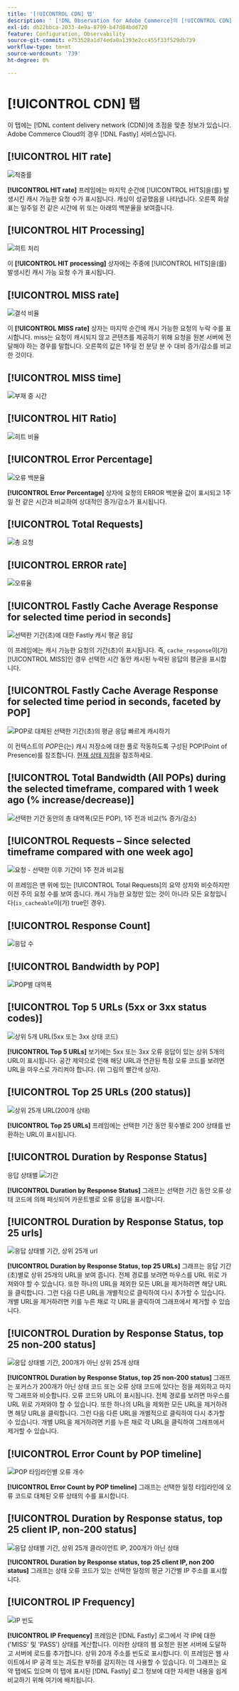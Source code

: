 ```yaml
---
title: '[!UICONTROL CDN] 탭'
description: ' [!DNL Observation for Adobe Commerce]의 [!UICONTROL CDN] 탭에 대해 알아봅니다.'
exl-id: db22bbca-2033-4e9a-8799-b47d84bdd720
feature: Configuration, Observability
source-git-commit: e753528a1d74eda0a1393e2cc455f33f529db739
workflow-type: tm+mt
source-wordcount: '739'
ht-degree: 0%

---
```


# [!UICONTROL CDN] 탭

이 탭에는 [!DNL content delivery network (CDN)]에 초점을 맞춘 정보가 있습니다. Adobe Commerce Cloud의 경우 [!DNL Fastly] 서비스입니다.

## [!UICONTROL HIT rate]

![적중률](../../assets/tools/observation-for-adobe-commerce/cdn-tab-1.png)

**[!UICONTROL HIT rate]** 프레임에는 마지막 순간에 [!UICONTROL HITS]을(를) 발생시킨 캐시 가능한 요청 수가 표시됩니다. 캐싱이 성공했음을 나타냅니다. 오른쪽 화살표는 일주일 전 같은 시간에 위 또는 아래의 백분율을 보여줍니다.

## [!UICONTROL HIT Processing]

![히트 처리](../../assets/tools/observation-for-adobe-commerce/cdn-tab-2.png)

이 **[!UICONTROL HIT processing]** 상자에는 주중에 [!UICONTROL HITS]을(를) 발생시킨 캐시 가능 요청 수가 표시됩니다.

## [!UICONTROL MISS rate]

![결석 비율](../../assets/tools/observation-for-adobe-commerce/cdn-tab-3.png)

이 **[!UICONTROL MISS rate]** 상자는 마지막 순간에 캐시 가능한 요청의 누락 수를 표시합니다. miss는 요청이 캐시되지 않고 콘텐츠를 제공하기 위해 요청을 원본 서버에 전달해야 하는 경우를 말합니다. 오른쪽의 값은 1주일 전 분당 분 수 대비 증가/감소를 비교한 것이다.

## [!UICONTROL MISS time]

![부재 중 시간](../../assets/tools/observation-for-adobe-commerce/cdn-tab-4.png)

## [!UICONTROL HIT Ratio]

![히트 비율](../../assets/tools/observation-for-adobe-commerce/cdn-tab-5.png)

## [!UICONTROL Error Percentage]

![오류 백분율](../../assets/tools/observation-for-adobe-commerce/cdn-tab-6.png)

**[!UICONTROL Error Percentage]** 상자에 요청의 ERROR 백분율 값이 표시되고 1주일 전 같은 시간과 비교하여 상대적인 증가/감소가 표시됩니다.

## [!UICONTROL Total Requests]

![총 요청](../../assets/tools/observation-for-adobe-commerce/cdn-tab-7.png)

## [!UICONTROL ERROR rate]

![오류율](../../assets/tools/observation-for-adobe-commerce/cdn-tab-8.png)

## [!UICONTROL Fastly Cache Average Response for selected time period in seconds]

![선택한 기간(초)에 대한 Fastly 캐시 평균 응답](../../assets/tools/observation-for-adobe-commerce/cdn-tab-9.png)

이 프레임에는 캐시 가능한 요청의 기간(초)이 표시됩니다. 즉, `cache_response`이(가) [!UICONTROL MISS]인 경우 선택한 시간 동안 캐시된 누락된 응답의 평균을 표시합니다.

## [!UICONTROL Fastly Cache Average Response for selected time period in seconds, faceted by POP]

![POP로 대체된 선택한 기간(초)의 평균 응답 빠르게 캐시하기](../../assets/tools/observation-for-adobe-commerce/cdn-tab-10.png)

이 컨텍스트의 *POP*&#x200B;은(는) 캐시 저장소에 대한 풀로 작동하도록 구성된 POP(Point of Presence)를 참조합니다. [현재 상태 지점](https://developer.fastly.com/learning/concepts/pop/)을 참조하세요.

## [!UICONTROL Total Bandwidth (All POPs) during the selected timeframe, compared with 1 week ago (% increase/decrease)]

![선택한 기간 동안의 총 대역폭(모든 POP), 1주 전과 비교(% 증가/감소)](../../assets/tools/observation-for-adobe-commerce/cdn-tab-11.png)

## [!UICONTROL Requests – Since selected timeframe compared with one week ago]

![요청 - 선택한 이후 기간이 1주 전과 비교됨](../../assets/tools/observation-for-adobe-commerce/cdn-tab-12.png)

이 프레임은 맨 위에 있는 [!UICONTROL Total Requests]의 요약 상자와 비슷하지만 이전 주의 요청 수를 보여 줍니다. 캐시 가능한 요청만 있는 것이 아니라 모든 요청입니다(`is_cacheable`이(가) true인 경우).

## [!UICONTROL Response Count]

![응답 수](../../assets/tools/observation-for-adobe-commerce/cdn-tab-13.png)

## [!UICONTROL Bandwidth by POP]

![POP별 대역폭](../../assets/tools/observation-for-adobe-commerce/cdn-tab-14.png)

## [!UICONTROL Top 5 URLs (5xx or 3xx status codes)]

![상위 5개 URL(5xx 또는 3xx 상태 코드)](../../assets/tools/observation-for-adobe-commerce/cdn-tab-15.gif)

**[!UICONTROL Top 5 URLs]** 보기에는 5xx 또는 3xx 오류 응답이 있는 상위 5개의 URL이 표시됩니다. 공간 제약으로 인해 해당 URL과 연관된 특정 오류 코드를 보려면 URL을 마우스로 가리켜야 합니다. (위 그림의 빨간색 상자).

## [!UICONTROL Top 25 URLs (200 status)]

![상위 25개 URL(200개 상태)](../../assets/tools/observation-for-adobe-commerce/cdn-tab-16.gif)

**[!UICONTROL Top 25 URLs]** 프레임에는 선택한 기간 동안 횟수별로 200 상태를 반환하는 URL이 표시됩니다.

## [!UICONTROL Duration by Response Status]

응답 상태별 ![기간](../../assets/tools/observation-for-adobe-commerce/cdn-tab-17.png)

**[!UICONTROL Duration by Response Status]** 그래프는 선택한 기간 동안 오류 상태 코드에 의해 패싯되어 카운트별로 오류 응답을 표시합니다.

## [!UICONTROL Duration by Response Status, top 25 urls]

![응답 상태별 기간, 상위 25개 url](../../assets/tools/observation-for-adobe-commerce/cdn-tab-18.gif)

**[!UICONTROL Duration by Response Status, top 25 URLs]** 그래프는 응답 기간(초)별로 상위 25개의 URL을 보여 줍니다. 전체 경로를 보려면 마우스를 URL 위로 가져와야 할 수 있습니다. 또한 하나의 URL을 제외한 모든 URL을 제거하려면 해당 URL을 클릭합니다. 그런 다음 다른 URL을 개별적으로 클릭하여 다시 추가할 수 있습니다. 개별 URL을 제거하려면 키를 누른 채로 각 URL을 클릭하여 그래프에서 제거할 수 있습니다.

## [!UICONTROL Duration by Response Status, top 25 non-200 status]

![응답 상태별 기간, 200개가 아닌 상위 25개 상태](../../assets/tools/observation-for-adobe-commerce/cdn-tab-19.gif)

**[!UICONTROL Duration by Response Status, top 25 non-200 status]** 그래프는 포커스가 200개가 아닌 상태 코드 또는 오류 상태 코드에 있다는 점을 제외하고 마지막 그래프와 비슷합니다. 오류 코드와 URL이 표시됩니다. 전체 경로를 보려면 마우스를 URL 위로 가져와야 할 수 있습니다. 또한 하나의 URL을 제외한 모든 URL을 제거하려면 해당 URL을 클릭합니다. 그런 다음 다른 URL을 개별적으로 클릭하여 다시 추가할 수 있습니다. 개별 URL을 제거하려면 키를 누른 채로 각 URL을 클릭하여 그래프에서 제거할 수 있습니다.

## [!UICONTROL Error Count by POP timeline]

![POP 타임라인별 오류 개수](../../assets/tools/observation-for-adobe-commerce/cdn-tab-20.png)

**[!UICONTROL Error Count by POP timeline]** 그래프는 선택한 일정 타임라인에 오류 코드로 대체된 오류 상태의 수를 표시합니다.

## [!UICONTROL Duration by Response status, top 25 client IP, non-200 status]

![응답 상태별 기간, 상위 25개 클라이언트 IP, 200개가 아닌 상태](../../assets/tools/observation-for-adobe-commerce/cdn-tab-21.gif)

**[!UICONTROL Duration by Response status, top 25 client IP, non 200 status]** 그래프는 상태 오류 코드가 있는 선택한 일정의 평균 기간별 IP 주소를 표시합니다.

## [!UICONTROL IP Frequency]

![IP 빈도](../../assets/tools/observation-for-adobe-commerce/cdn-tab-22.jpeg)

**[!UICONTROL IP Frequency]** 프레임은 [!DNL Fastly] 로그에서 각 IP에 대한 (&#39;MISS&#39; 및 &#39;PASS&#39;) 상태를 계산합니다. 이러한 상태의 웹 요청은 원본 서버에 도달하고 서버에 로드를 추가합니다. 상위 20개 주소를 빈도로 표시합니다. 이 프레임은 웹 사이트에서 IP 공격 또는 과도한 부하를 감지하는 데 사용할 수 있습니다. 이 그래프는 요약 탭에도 있으며 이 탭에 표시된 [!DNL Fastly] 로그 정보에 대한 자세한 내용을 쉽게 비교하기 위해 여기에 배치됩니다.
